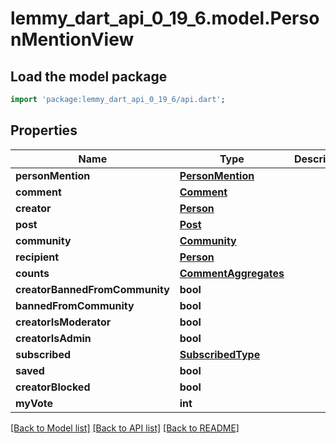 # lemmy_dart_api_0_19_6.model.PersonMentionView

## Load the model package
```dart
import 'package:lemmy_dart_api_0_19_6/api.dart';
```

## Properties
Name | Type | Description | Notes
------------ | ------------- | ------------- | -------------
**personMention** | [**PersonMention**](PersonMention.md) |  | 
**comment** | [**Comment**](Comment.md) |  | 
**creator** | [**Person**](Person.md) |  | 
**post** | [**Post**](Post.md) |  | 
**community** | [**Community**](Community.md) |  | 
**recipient** | [**Person**](Person.md) |  | 
**counts** | [**CommentAggregates**](CommentAggregates.md) |  | 
**creatorBannedFromCommunity** | **bool** |  | 
**bannedFromCommunity** | **bool** |  | 
**creatorIsModerator** | **bool** |  | 
**creatorIsAdmin** | **bool** |  | 
**subscribed** | [**SubscribedType**](SubscribedType.md) |  | 
**saved** | **bool** |  | 
**creatorBlocked** | **bool** |  | 
**myVote** | **int** |  | [optional] 

[[Back to Model list]](../README.md#documentation-for-models) [[Back to API list]](../README.md#documentation-for-api-endpoints) [[Back to README]](../README.md)



